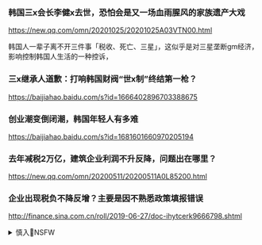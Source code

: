### 韩国三x会长李健x去世，恐怕会是又一场血雨腥风的家族遗产大戏
https://new.qq.com/omn/20201025/20201025A03VTN00.html

韩国人一辈子离不开三件事「税收、死亡、三星」，这似乎是对三星垄断gm经济，影响控制韩国人生活的一种控诉，

### 三x继承人道歉：打响韩国财阀“世x制”终结第一枪？
https://baijiahao.baidu.com/s?id=1666402896703388675

### 创业潮变倒闭潮，韩国年轻人有多难
https://baijiahao.baidu.com/s?id=1681601660970205194

### 去年减税2万亿，建筑企业利润不升反降，问题出在哪里？
https://new.qq.com/omn/20200511/20200511A0L85200.html

### 企业出现税负不降反增？主要是因不熟悉政策填报错误
http://finance.sina.com.cn/roll/2019-06-27/doc-ihytcerk9666798.shtml

<details><summary>慎入🔞NSFW</summary>

Not Safe For Work
![](https://upload.wikimedia.org/wikipedia/commons/thumb/d/d3/Biohazard_Symbol_Specification.png/210px-Biohazard_Symbol_Specification.png)

<details><summary><b>风险自理Use At Your Own Risk🈲</summary>

### h为给全球上了一课！白宫承认首次遇到硬茬，光刻机垄断优势消失
https://new.qq.com/rain/a/20201122A0DX9M00

### h为再次“出手”！用138亿给白宫“上了一课”？网友：干得漂亮
https://baijiahao.baidu.com/s?id=1655431135145713993

### 芯片断供之后，h为商城却被抢空，网友：14yzg人支持h为
https://baijiahao.baidu.com/s?id=1678163370355737259

### h为去年营收再破千亿美元，分红或超400亿
https://baijiahao.baidu.com/s?id=1691107272707383468

### h为开除5名造谣传谣员工，任正f：建立严格而不恶的规则
https://finance.sina.com.cn/chanjing/gsnews/2021-02-08/doc-ikftpnny5785330.shtml

刚刚为10万员工发出400亿分红的h为，今日对五名造谣员工进行了严厉惩处。

#### 天津股侠
https://weibo.com/1896820725/Iiq3NeYHz

这行情谁赚钱啦，看了zy汇金的的三季报报告，赚了4000多亿！服吗？

### zy汇金公司前三季度净利润4513亿元 同比增12%
https://new.qq.com/omn/FIN20191/FIN2019112800733800.html

### 虚增假充值，z石化“内鬼”修改数据偷了1190万
https://new.qq.com/omn/20201118/20201118A0383W00.html

### 再便宜4分钱行不行？”今天这段砍价视频感动无数g人！
https://new.qq.com/omn/20191128/20191128A0P2Q100.html

</details>
</details>
